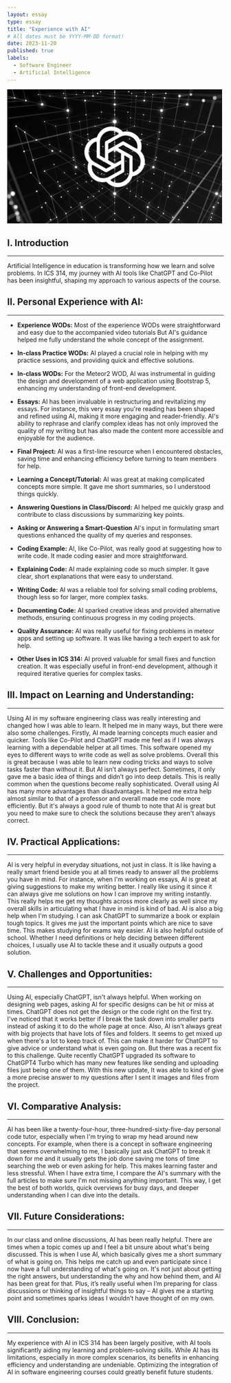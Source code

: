 ```yaml
---
layout: essay
type: essay
title: "Experience with AI"
# All dates must be YYYY-MM-DD format!
date: 2023-11-20
published: true
labels:
  - Software Engineer
  - Artificial Intelligence
---
```




<div class="text-center py-2">
  <img width="500px" src="../img/chatgpt-image-final.webp" class="img-thumbnail" >
</div>



## I. Introduction
---
Artificial Intelligence in education is transforming how we learn and solve problems. In ICS 314, my journey with AI tools like ChatGPT and Co-Pilot has been insightful, shaping my approach to various aspects of the course.

## II. Personal Experience with AI:
***
- <b>Experience WODs:</b> Most of the experience WODs were straightforward and easy due to the accompanied video tutorials But
AI's guidance helped me fully understand the whole concept of the assignment.

* <b>In-class Practice WODs:</b> AI played a crucial role in helping with my practice sessions, and providing quick and effective solutions.

- <b>In-class WODs:</b> For the Meteor2 WOD, AI was instrumental in guiding the design and development of a web application using Bootstrap 5, enhancing my understanding of front-end development.

* <b>Essays:</b>  AI has been invaluable in restructuring and revitalizing my essays. For instance, this very essay you're reading has been shaped and refined using AI, making it more engaging and reader-friendly. AI's ability to rephrase and clarify complex ideas has not only improved the quality of my writing but has also made the content more accessible and enjoyable for the audience.

- <b>Final Project:</b> AI was a first-line resource when I encountered obstacles, saving time and enhancing efficiency before turning to team members for help.

* <b>Learning a Concept/Tutorial:</b> AI was great at making complicated concepts more simple. It gave me short summaries, so I understood things quickly.

- <b>Answering Questions in Class/Discord:</b> AI helped me quickly grasp and contribute to class discussions by summarizing key points.

* <b>Asking or Answering a Smart-Question</b> AI's input in formulating smart questions enhanced the quality of my queries and responses.

- <b>Coding Example:</b> AI, like Co-Pilot, was really good at suggesting how to write code. It made coding easier and more straightforward.

* <b>Explaining Code:</b> AI made explaining code so much simpler. It gave clear, short explanations that were easy to understand.

- <b>Writing Code:</b> AI was a reliable tool for solving small coding problems, though less so for larger, more complex tasks.

* <b>Documenting Code:</b> AI sparked creative ideas and provided alternative methods, ensuring continuous progress in my coding projects.

- <b>Quality Assurance:</b> AI was really useful for fixing problems in meteor apps and setting up software. It was like having a tech expert to ask for help.

* <b>Other Uses in ICS 314:</b> AI proved valuable for small fixes and function creation. It was especially useful in front-end development, although it required iterative queries for complex tasks.

## III. Impact on Learning and Understanding: 
---
Using AI in my software engineering class was really interesting and changed how I was able to learn. It helped me in many ways, but there were also some challenges. Firstly, AI made learning concepts much easier and quicker. Tools like Co-Pilot and ChatGPT made me feel as if I was always learning with a dependable helper at all times. This software opened my eyes to different ways to write code as well as solve problems. Overall this is great because I was able to learn new coding tricks and ways to solve tasks faster than without it. But AI isn’t always perfect. Sometimes, it only gave me a basic idea of things and didn’t go into deep details. This is really common when the questions become really sophisticated. Overall using AI has many more advantages than disadvantages. It helped me extra help almost similar to that of a professor and overall made me code more efficiently. But it's always a good rule of thumb to note that AI is great but you need to make sure to check the solutions because they aren't always correct. 

## IV. Practical Applications:
---
AI is very helpful in everyday situations, not just in class. It is like having a really smart friend beside you at all times ready to answer all the problems you have in mind. For instance, when I'm working on essays, AI is great at giving suggestions to make my writing better. I really like using it since it can always give me solutions on how I can improve my writing instantly. This really helps me get my thoughts across more clearly as well since my overall skills in articulating what I have in mind is kind of bad. AI is also a big help when I'm studying. I can ask ChatGPT to summarize a book or explain tough topics. It gives me just the important points which are nice to save time. This makes studying for exams way easier. AI is also helpful outside of school. Whether I need definitions or help deciding between different choices, I usually use AI to tackle these and it usually outputs a good solution.

## V. Challenges and Opportunities:
***
Using AI, especially ChatGPT, isn't always helpful. When working on designing web pages, asking AI for specific designs can be hit or miss at times. ChatGPT does not get the design or the code right on the first try. I've noticed that it works better if I break the task down into smaller parts instead of asking it to do the whole page at once. Also, AI isn't always great with big projects that have lots of files and folders. It seems to get mixed up when there's a lot to keep track of. This can make it harder for ChatGPT to give  advice or understand what is even going on. But there was a recent fix to this challenge. Quite recently ChatGPT upgraded its software to ChatGPT4 Turbo which has many new features like sending and uploading files just being one of them. With this new update, It was able to kind of give a more precise answer to my questions after I sent it images and files from the project. 

## VI. Comparative Analysis:
___
AI has been like a twenty-four-hour, three-hundred-sixty-five-day personal code tutor, especially when I'm trying to wrap my head around new concepts. For example, when there is a concept in software engineering that seems overwhelming to me, I basically just ask ChatGPT to break it down for me and it usually gets the job done saving me tons of time searching the web or even asking for help. This makes learning faster and less stressful. When I have extra time, I compare the AI's summary with the full articles to make sure I'm not missing anything important. This way, I get the best of both worlds, quick overviews for busy days, and deeper understanding when I can dive into the details.

## VII. Future Considerations:
---
In our class and online discussions, AI has been really helpful. There are times when a topic comes up and I feel a bit unsure about what's being discussed. This is when I use AI, which basically gives me a short summary of what is going on. This helps me catch up and even participate since I now have a full understanding of what's going on. It's not just about getting the right answers, but understanding the why and how behind them, and AI has been great for that. Plus, it’s really useful when I’m preparing for class discussions or thinking of insightful things to say – AI gives me a starting point and sometimes sparks ideas I wouldn’t have thought of on my own.


## VIII. Conclusion:
---
My experience with AI in ICS 314 has been largely positive, with AI tools significantly aiding my learning and problem-solving skills. While AI has its limitations, especially in more complex scenarios, its benefits in enhancing efficiency and understanding are undeniable. Optimizing the integration of AI in software engineering courses could greatly benefit future students.

